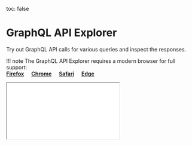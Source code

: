 toc: false

# GraphQL API Explorer

Try out GraphQL API calls for various queries and inspect the responses.

!!! note
    The GraphQL API Explorer requires a modern browser for full support:  
    **[Firefox](https://www.mozilla.org/en-US/firefox/new/)**&nbsp;&nbsp;&nbsp;&nbsp;
    **[Chrome](https://www.google.com/chrome/)**&nbsp;&nbsp;&nbsp;&nbsp;
    **[Safari](https://www.apple.com/safari/)**&nbsp;&nbsp;&nbsp;&nbsp;
    **[Edge](https://www.microsoft.com/en-us/windows/microsoft-edge)**

<iframe id="graphiql-frame" src="/docs/graphql/explorer/build/index.html?{{TIMESTAMP}}" scrolling="no" class="graphiql-docs">
</iframe>
